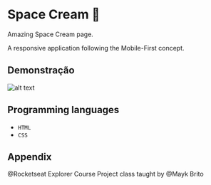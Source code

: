 # Space Cream 🍨

Amazing Space Cream page.

A responsive application following the Mobile-First concept.




## Demonstração

![alt text](https://github.com/Giakomogcs/Projeto6-Space-Cream-completo/blob/main/images/Imagem1.png?raw=true)


## Programming languages

- `HTML`
- `CSS`


## Appendix

@Rocketseat Explorer Course Project
class taught by @Mayk Brito
